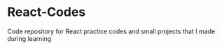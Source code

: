 # React-Codes
Code repository for React practice codes and small projects that I made during learning
